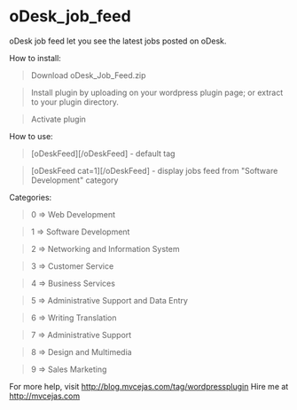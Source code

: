 oDesk_job_feed
==============

oDesk job feed let you see the latest jobs posted on oDesk.

How to install:

> Download oDesk_Job_Feed.zip

> Install plugin by uploading on your wordpress plugin page; or extract to your plugin directory.

> Activate plugin


How to use:

> [oDeskFeed][/oDeskFeed] - default tag

> [oDeskFeed cat=1][/oDeskFeed] - display jobs feed from "Software Development" category


Categories:

> 0 => Web Development

> 1 => Software Development

> 2 => Networking and Information System

> 3 => Customer Service

> 4 => Business Services

> 5 => Administrative Support and Data Entry

> 6 => Writing Translation

> 7 => Administrative Support

> 8 => Design and Multimedia

> 9 => Sales Marketing


For more help, visit http://blog.mvcejas.com/tag/wordpressplugin
Hire me at http://mvcejas.com


